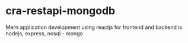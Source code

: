 # cra-restapi-mongodb
Mern application development using reactjs for frontend and backend is nodejs, express, nosql - mongo
